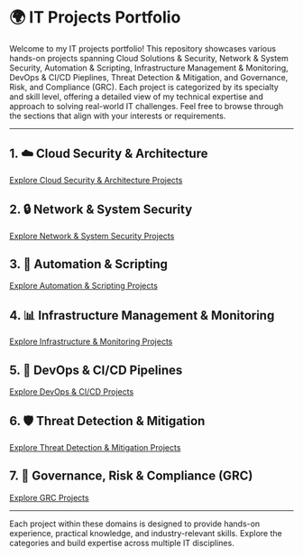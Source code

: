 # 🌍 IT Projects Portfolio

Welcome to my IT projects portfolio! This repository showcases various hands-on projects spanning Cloud Solutions & Security, Network & System Security, Automation & Scripting, Infrastructure Management & Monitoring, DevOps & CI/CD Pieplines, Threat Detection & Mitigation, and Governance, Risk, and Compliance (GRC). Each project is categorized by its specialty and skill level, offering a detailed view of my technical expertise and approach to solving real-world IT challenges. Feel free to browse through the sections that align with your interests or requirements.

---

## 1. ☁️ Cloud Security & Architecture
  [Explore Cloud Security & Architecture Projects](./cloud-security.md)

## 2. 🔒 Network & System Security
  [Explore Network & System Security Projects](./network-security.md)

## 3. 🤖 Automation & Scripting
  [Explore Automation & Scripting Projects](./automation-scripting.md)

## 4. 📊 Infrastructure Management & Monitoring
   [Explore Infrastructure & Monitoring Projects](./infrastructure-monitoring.md)

## 5. 🚀 DevOps & CI/CD Pipelines
  [Explore DevOps & CI/CD Projects](./devops-ci-cd.md)

## 6. 🛡️ Threat Detection & Mitigation
  [Explore Threat Detection & Mitigation Projects](./threat-detection.md)

## 7. 📜 Governance, Risk & Compliance (GRC)
  [Explore GRC Projects](./grc.md)

---

Each project within these domains is designed to provide hands-on experience, practical knowledge, and industry-relevant skills. Explore the categories and build expertise across multiple IT disciplines.
